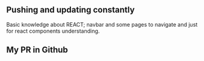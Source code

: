 
## Pushing and updating constantly
Basic knowledge about REACT; navbar and some pages to navigate and just for react components understanding. 


## My PR in Github

